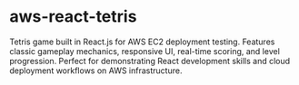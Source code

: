 # aws-react-tetris
Tetris game built in React.js for AWS EC2 deployment testing. Features classic gameplay mechanics, responsive UI, real-time scoring, and level progression. Perfect for demonstrating React development skills and cloud deployment workflows on AWS infrastructure.
